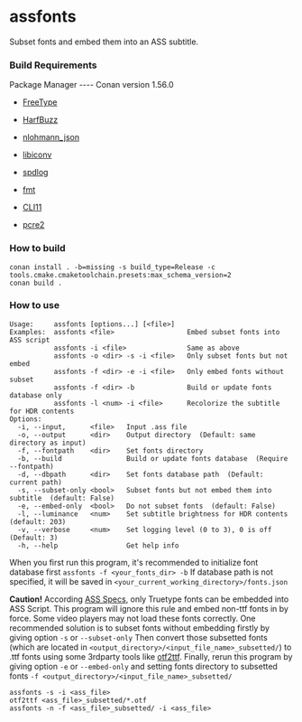 # assfonts

Subset fonts and embed them into an ASS subtitle.

### Build Requirements

Package Manager ---- Conan version 1.56.0

- [FreeType](http://freetype.org/)

- [HarfBuzz](https://github.com/harfbuzz/harfbuzz)

- [nlohmann_json](https://github.com/nlohmann/json)

- [libiconv](https://www.gnu.org/software/libiconv/)

- [spdlog](https://github.com/gabime/spdlog)

- [fmt](https://github.com/fmtlib/fmt)

- [CLI11](https://github.com/CLIUtils/CLI11)

- [pcre2](https://www.pcre.org/)

### How to build

```
conan install . -b=missing -s build_type=Release -c tools.cmake.cmaketoolchain.presets:max_schema_version=2
conan build .
```

### How to use

```
Usage:     assfonts [options...] [<file>]
Examples:  assfonts <file>                  Embed subset fonts into ASS script
           assfonts -i <file>               Same as above
           assfonts -o <dir> -s -i <file>   Only subset fonts but not embed
           assfonts -f <dir> -e -i <file>   Only embed fonts without subset
           assfonts -f <dir> -b             Build or update fonts database only
           assfonts -l <num> -i <file>      Recolorize the subtitle for HDR contents
Options:
  -i, --input,      <file>   Input .ass file
  -o, --output      <dir>    Output directory  (Default: same directory as input)
  -f, --fontpath    <dir>    Set fonts directory
  -b, --build                Build or update fonts database  (Require --fontpath)
  -d, --dbpath      <dir>    Set fonts database path  (Default: current path)
  -s, --subset-only <bool>   Subset fonts but not embed them into subtitle  (default: False)
  -e, --embed-only  <bool>   Do not subset fonts  (default: False)
  -l, --luminance   <num>    Set subtitle brightness for HDR contents  (default: 203)
  -v, --verbose     <num>    Set logging level (0 to 3), 0 is off  (Default: 3)
  -h, --help                 Get help info
 ```
 
 When you first run this program, it's recommended to initialize font database first `assfonts -f <your_fonts_dir> -b` 
 If database path is not specified, it will be saved in `<your_current_working_directory>/fonts.json`
 
 **Caution!** According [ASS Specs](http://moodub.free.fr/video/ass-specs.doc), only Truetype fonts can be embedded into ASS Script. 
 This program will ignore this rule and embed non-ttf fonts in by force. Some video players may not load these fonts correctly.
 One recommended solution is to subset fonts without embedding firstly by giving option `-s` or `--subset-only` Then convert those
 subsetted fonts (which are located in `<output_directory>/<input_file_name>_subsetted/`) to .ttf fonts using some 3rdparty tools like
 [otf2ttf](https://github.com/shimarulin/otf2ttf). Finally, rerun this program by giving option `-e` or `--embed-only` and setting
 fonts directory to subsetted fonts `-f <output_directory>/<input_file_name>_subsetted/`
 
 ```
 assfonts -s -i <ass_file>
 otf2ttf <ass_file>_subsetted/*.otf
 assfonts -n -f <ass_file>_subsetted/ -i <ass_file>
 ```
 

